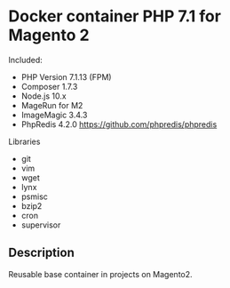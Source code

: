 # Docker container PHP 7.1 for Magento 2

Included:

- PHP Version 7.1.13 (FPM)
- Composer 1.7.3
- Node.js 10.x
- MageRun for M2
- ImageMagic 3.4.3
- PhpRedis 4.2.0 https://github.com/phpredis/phpredis

Libraries
- git
- vim
- wget
- lynx
- psmisc
- bzip2
- cron
- supervisor

## Description

Reusable base container in projects on Magento2.
